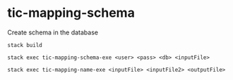 # tic-mapping-schema

Create schema in the database

```
stack build
```

```
stack exec tic-mapping-schema-exe <user> <pass> <db> <inputFile>
```

```
stack exec tic-mapping-name-exe <inputFile> <inputFile2> <outputFile>
```
